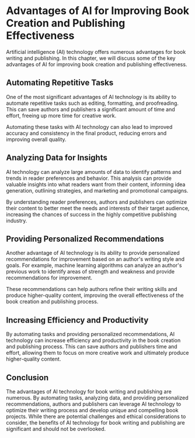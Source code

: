 Advantages of AI for Improving Book Creation and Publishing Effectiveness
=================================================================================================================================================

Artificial intelligence (AI) technology offers numerous advantages for book writing and publishing. In this chapter, we will discuss some of the key advantages of AI for improving book creation and publishing effectiveness.

Automating Repetitive Tasks
---------------------------

One of the most significant advantages of AI technology is its ability to automate repetitive tasks such as editing, formatting, and proofreading. This can save authors and publishers a significant amount of time and effort, freeing up more time for creative work.

Automating these tasks with AI technology can also lead to improved accuracy and consistency in the final product, reducing errors and improving overall quality.

Analyzing Data for Insights
---------------------------

AI technology can analyze large amounts of data to identify patterns and trends in reader preferences and behavior. This analysis can provide valuable insights into what readers want from their content, informing idea generation, outlining strategies, and marketing and promotional campaigns.

By understanding reader preferences, authors and publishers can optimize their content to better meet the needs and interests of their target audience, increasing the chances of success in the highly competitive publishing industry.

Providing Personalized Recommendations
--------------------------------------

Another advantage of AI technology is its ability to provide personalized recommendations for improvement based on an author's writing style and goals. For example, machine learning algorithms can analyze an author's previous work to identify areas of strength and weakness and provide recommendations for improvement.

These recommendations can help authors refine their writing skills and produce higher-quality content, improving the overall effectiveness of the book creation and publishing process.

Increasing Efficiency and Productivity
--------------------------------------

By automating tasks and providing personalized recommendations, AI technology can increase efficiency and productivity in the book creation and publishing process. This can save authors and publishers time and effort, allowing them to focus on more creative work and ultimately produce higher-quality content.

Conclusion
----------

The advantages of AI technology for book writing and publishing are numerous. By automating tasks, analyzing data, and providing personalized recommendations, authors and publishers can leverage AI technology to optimize their writing process and develop unique and compelling book projects. While there are potential challenges and ethical considerations to consider, the benefits of AI technology for book writing and publishing are significant and should not be overlooked.
